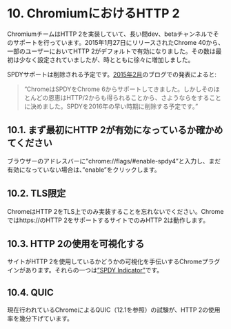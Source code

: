 # 10. ChromiumにおけるHTTP 2

ChromiumチームはHTTP 2を実装していて、長い間dev、betaチャンネルでそのサポートを行っています。2015年1月27日にリリースされたChrome 40から、一部のユーザーにおいてHTTP 2がデフォルトで有効になりました。その数は最初は少なく設定されていましたが、時とともに徐々に増加しました。

SPDYサポートは削除される予定です。[2015年2月](http://blog.chromium.org/2015/02/hello-http2-goodbye-spdy-http-is_9.html)のブログでの発表によると:

> ”ChromeはSPDYをChrome 6からサポートしてきました。しかしそのほとんどの恩恵はHTTP/2からも得られることから、さようならをすることに決めました。SPDYを2016年の早い時期に削除する予定です。”

## 10.1. まず最初にHTTP 2が有効になっているか確かめてください

ブラウザーのアドレスバーに”chrome://flags/#enable-spdy4”と入力し、まだ有効になっていない場合は、”enable”をクリックします。

## 10.2. TLS限定

ChromeはHTTP 2をTLS上でのみ実装することを忘れないでください。Chromeではhttps://のHTTP 2をサポートするサイトでのみHTTP 2は動作します。

## 10.3. HTTP 2の使用を可視化する

サイトがHTTP 2を使用しているかどうかの可視化を手伝いするChromeプラグインがあります。それらの一つは[”SPDY Indicator”](https://chrome.google.com/webstore/detail/spdy-indicator/mpbpobfflnpcgagjijhmgnchggcjblin)です。

## 10.4. QUIC

現在行われているChromeによるQUIC（12.1を参照）の試験が、HTTP 2の使用率を幾分下げています。
